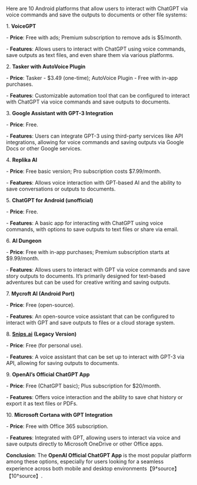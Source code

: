 Here are 10 Android platforms that allow users to interact with ChatGPT via voice commands and save the outputs to documents or other file systems:

1\. **VoiceGPT**

\- **Price**: Free with ads; Premium subscription to remove ads is $5/month.

\- **Features**: Allows users to interact with ChatGPT using voice commands, save outputs as text files, and even share them via various platforms.

2\. **Tasker with AutoVoice Plugin**

\- **Price**: Tasker - $3.49 (one-time); AutoVoice Plugin - Free with in-app purchases.

\- **Features**: Customizable automation tool that can be configured to interact with ChatGPT via voice commands and save outputs to documents.

3\. **Google Assistant with GPT-3 Integration**

\- **Price**: Free.

\- **Features**: Users can integrate GPT-3 using third-party services like API integrations, allowing for voice commands and saving outputs via Google Docs or other Google services.

4\. **Replika AI**

\- **Price**: Free basic version; Pro subscription costs $7.99/month.

\- **Features**: Allows voice interaction with GPT-based AI and the ability to save conversations or outputs to documents.

5\. **ChatGPT for Android (unofficial)**

\- **Price**: Free.

\- **Features**: A basic app for interacting with ChatGPT using voice commands, with options to save outputs to text files or share via email.

6\. **AI Dungeon**

\- **Price**: Free with in-app purchases; Premium subscription starts at $9.99/month.

\- **Features**: Allows users to interact with GPT via voice commands and save story outputs to documents. It’s primarily designed for text-based adventures but can be used for creative writing and saving outputs.

7\. **Mycroft AI (Android Port)**

\- **Price**: Free (open-source).

\- **Features**: An open-source voice assistant that can be configured to interact with GPT and save outputs to files or a cloud storage system.

8\. [**Snips.ai**](http://Snips.ai) **(Legacy Version)**

\- **Price**: Free (for personal use).

\- **Features**: A voice assistant that can be set up to interact with GPT-3 via API, allowing for saving outputs to documents.

9\. **OpenAI’s Official ChatGPT App**

\- **Price**: Free (ChatGPT basic); Plus subscription for $20/month.

\- **Features**: Offers voice interaction and the ability to save chat history or export it as text files or PDFs.

10\. **Microsoft Cortana with GPT Integration**

\- **Price**: Free with Office 365 subscription.

\- **Features**: Integrated with GPT, allowing users to interact via voice and save outputs directly to Microsoft OneDrive or other Office apps.

**Conclusion**: The **OpenAI Official ChatGPT App** is the most popular platform among these options, especially for users looking for a seamless experience across both mobile and desktop environments【9†source】【10†source】.

